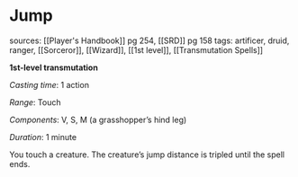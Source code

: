 # Jump
sources: [[Player's Handbook]] pg 254, [[SRD]] pg 158
tags: artificer, druid, ranger, [[Sorceror]], [[Wizard]], [[1st level]], [[Transmutation Spells]]

**1st-level transmutation**

*Casting time*: 1 action

*Range*: Touch

*Components*: V, S, M (a grasshopper’s hind leg)

*Duration*: 1 minute

You touch a creature. The creature’s jump distance is tripled until the spell ends.

